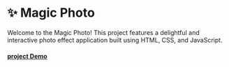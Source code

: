 # ✨ Magic Photo

Welcome to the Magic Photo! This project features a delightful and interactive photo effect application built using HTML, CSS, and JavaScript.
#### [project Demo](https://abdulrahman-mohamed-amin.github.io/Magic-Photo/)
